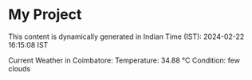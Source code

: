 # My Project

This content is dynamically generated in Indian Time (IST): 2024-02-22 16:15:08 IST


Current Weather in Coimbatore:
Temperature: 34.88 °C
Condition: few clouds

